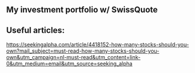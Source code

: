 ## My investment portfolio w/ SwissQuote

## Useful articles:

https://seekingalpha.com/article/4418152-how-many-stocks-should-you-own?mail_subject=must-read-how-many-stocks-should-you-own&utm_campaign=nl-must-read&utm_content=link-0&utm_medium=email&utm_source=seeking_alpha

